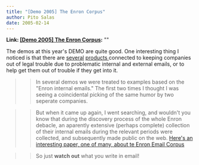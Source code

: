 ```yaml
---
title: "[Demo 2005] The Enron Corpus"
author: Pito Salas
date: 2005-02-14
---
```


**Link: [[Demo 2005] The Enron Corpus](None):** ""

The demos at this year's DEMO are quite good. One interesting thing I noticed
is that there are
[several](<http://www.demo.com/demo2/demonstrators/audiotriev.html>) [products
](<http://www.demo.com/demo2/demonstrators/fortiva.html>)connected to keeping
companies out of legal trouble due to problematic internal and external
emails, or to help get them out of trouble if they get into it.

>>

>> In several demos we were treated to examples based on the "Enron internal
emails." The first two times I thought I was seeing a coincidental picking of
the same humor by two seperate companies.

>>

>> But when it came up again, I went searching, and wouldn't you know that
during the discovery process of the whole Enron debacle, an aparently
extensive (perhaps complete) collection of their internal emails during the
relevant periods were collected, and subsequently made public on the web.
[Here's an interesting paper, one of many, about te Enron Email
Corpus](<http://www.ceas.cc/papers-2004/168.pdf>)

>>

>> So just **watch out** what you write in email!


